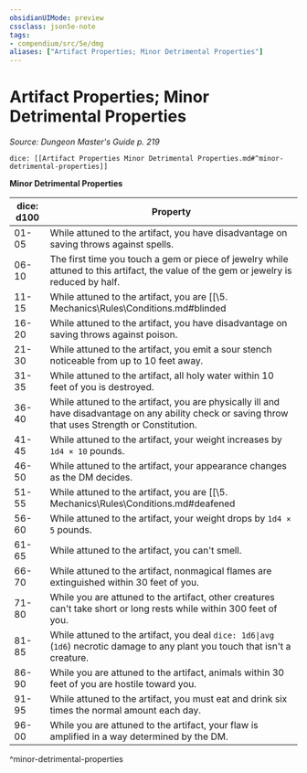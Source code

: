 ```yaml
---
obsidianUIMode: preview
cssclass: json5e-note
tags:
- compendium/src/5e/dmg
aliases: ["Artifact Properties; Minor Detrimental Properties"]
---
```

# Artifact Properties; Minor Detrimental Properties
*Source: Dungeon Master's Guide p. 219* 

`dice: [[Artifact Properties Minor Detrimental Properties.md#^minor-detrimental-properties]]`

**Minor Detrimental Properties**

| dice: d100 | Property |
|------------|----------|
| 01-05 | While attuned to the artifact, you have disadvantage on saving throws against spells. |
| 06-10 | The first time you touch a gem or piece of jewelry while attuned to this artifact, the value of the gem or jewelry is reduced by half. |
| 11-15 | While attuned to the artifact, you are [[\5. Mechanics\Rules\Conditions.md#blinded|blinded]] when you are more than 10 feet away from it. |
| 16-20 | While attuned to the artifact, you have disadvantage on saving throws against poison. |
| 21-30 | While attuned to the artifact, you emit a sour stench noticeable from up to 10 feet away. |
| 31-35 | While attuned to the artifact, all holy water within 10 feet of you is destroyed. |
| 36-40 | While attuned to the artifact, you are physically ill and have disadvantage on any ability check or saving throw that uses Strength or Constitution. |
| 41-45 | While attuned to the artifact, your weight increases by `1d4 × 10` pounds. |
| 46-50 | While attuned to the artifact, your appearance changes as the DM decides. |
| 51-55 | While attuned to the artifact, you are [[\5. Mechanics\Rules\Conditions.md#deafened|deafened]] when you are more than 10 feet away from it. |
| 56-60 | While attuned to the artifact, your weight drops by `1d4 × 5` pounds. |
| 61-65 | While attuned to the artifact, you can't smell. |
| 66-70 | While attuned to the artifact, nonmagical flames are extinguished within 30 feet of you. |
| 71-80 | While you are attuned to the artifact, other creatures can't take short or long rests while within 300 feet of you. |
| 81-85 | While attuned to the artifact, you deal `dice: 1d6\|avg` (`1d6`) necrotic damage to any plant you touch that isn't a creature. |
| 86-90 | While you are attuned to the artifact, animals within 30 feet of you are hostile toward you. |
| 91-95 | While attuned to the artifact, you must eat and drink six times the normal amount each day. |
| 96-00 | While you are attuned to the artifact, your flaw is amplified in a way determined by the DM. |
^minor-detrimental-properties